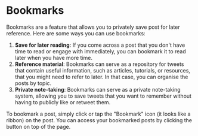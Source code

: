 # Bookmarks

Bookmarks are a feature that allows you to privately save post for later reference. Here are some ways you can use bookmarks:

1. **Save for later reading**: If you come across a post that you don't have time to read or engage with immediately, you can bookmark it to read later when you have more time.
2. **Reference material**: Bookmarks can serve as a repository for tweets that contain useful information, such as articles, tutorials, or resources, that you might need to refer to later. In that case, you can organise the posts by topic.
3. **Private note-taking**: Bookmarks can serve as a private note-taking system, allowing you to save tweets that you want to remember without having to publicly like or retweet them.

To bookmark a post, simply click or tap the "Bookmark" icon (it looks like a ribbon) on the post. You can access your bookmarked posts by clicking the button on top of the page.